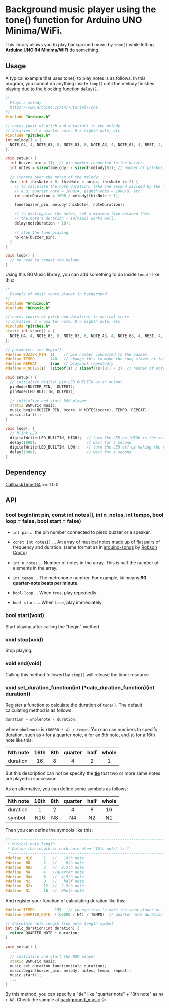 # Background music player using the tone() function for Arduino UNO Minima/WiFi.

This library allows you to play background music by `tone()` while letting **Arduino UNO R4 Minima/WiFi** do something.

## Usage

A typical example that uses tone() to play notes is as follows. In this program, you cannot do anything inside `loop()` until the melody finishes playing due to the blocking function `delay()`.

```C++
/*
  Plays a melody
  https://www.arduino.cc/en/Tutorial/Tone
*/
#include "Arduino.h"

// notes (pair of pitch and duration) in the melody.
// duration: 4 = quarter note, 8 = eighth note, etc.
#include "pitches.h"
int melody[] = {
  NOTE_C4, 4, NOTE_G3, 8, NOTE_G3, 8, NOTE_A3, 4, NOTE_G3, 4, REST, 4, NOTE_B3, 4, NOTE_C4, 4
};

void setup() {
  int buzzer_pin = 11;  // pin number connected to the buzzer.
  int notes = sizeof(melody) / sizeof(melody[0]); // number of pitches and durations.

  // iterate over the notes of the melody:
  for (int thisNote = 0; thisNote < notes; thisNote += 2) {
    // to calculate the note duration, take one second divided by the note type.
    // e.g. quarter note = 1000/4, eighth note = 1000/8, etc.
    int noteDuration = 1000 / melody[thisNote + 1];

    tone(buzzer_pin, melody[thisNote], noteDuration);

    // to distinguish the notes, set a minimum time between them.
    // the note's duration + 10[msec] works well.
    delay(noteDuration + 10);

    // stop the tone playing
    noTone(buzzer_pin);
  }
}

void loop() {
  // no need to repeat the melody.
}
```

Using this BGMusic library, you can add something to do inside `loop()` like this:

```C++
/*
  Example of music score player in background
*/
#include "Arduino.h"
#include "BGMusic.h"

// notes (pairs of pitch and duration) in musical score.
// duration: 4 = quarter note, 8 = eighth note, etc.
#include "pitches.h"
static int score[] = {
  NOTE_C4, 4, NOTE_G3, 8, NOTE_G3, 8, NOTE_A3, 4, NOTE_G3, 4, REST, 4, NOTE_B3, 4, NOTE_C4, 4
};

// parameters for begin()
#define BUZZER_PIN  11    // pin number connected to the buzzer.
#define TEMPO       140   // change this to make the song slower or faster.
#define REPEAT      true  // playback repeatedly
#define N_NOTES(s)  (sizeof(s) / sizeof((s)[0]) / 2)  // number of notes in musical score.

void setup() {
  // initialize digital pin LED_BUILTIN as an output.
  pinMode(BUZZER_PIN,  OUTPUT);
  pinMode(LED_BUILTIN, OUTPUT);

  // initialize and start BGM player
  static BGMusic music;
  music.begin(BUZZER_PIN, score, N_NOTES(score), TEMPO, REPEAT);
  music.start();
}

void loop() {
  // blink LED
  digitalWrite(LED_BUILTIN, HIGH);  // turn the LED on (HIGH is the voltage level)
  delay(1000);                      // wait for a second
  digitalWrite(LED_BUILTIN, LOW);   // turn the LED off by making the voltage LOW
  delay(1000);                      // wait for a second
}
```

## Dependency
[CallbackTimerR4](https://github.com/embedded-kiddie/CallbackTimerR4 "embedded-kiddie/CallbackTimerR4: Arduino UNO R4 timer library using FspTimer class.") >= 1.0.0

## API

### bool begin(int pin, const int notes[], int n_notes, int tempo, bool loop = false, bool start = false)

- `int pin` ... the pin number connected to piezo buzzer or a speaker.

- `const int notes[]` ... An array of musical notes made up of flat pairs of frequency and duration. (same format as in [arduino-songs](https://github.com/robsoncouto/arduino-songs "robsoncouto/arduino-songs") by [Robson Couto](https://github.com/robsoncouto "robsoncouto (Robson Couto)"))

- `int n_notes` ... Number of notes in the array. This is half the number of elements in the array.

- `int tempo` ... The metronome number. For example, `60` means **60 quarter-note beats per minute**.

- `bool loop` ... When `true`, play repeatedly.

- `bool start` ... When `true`, play immediately. 

### bool start(void)
Start playing after calling the "begin" method.

### void stop(void)
Stop playing.

### void end(void)
Calling this method followed by `stop()` will release the timer resource.

### void set_duration_function(int (*calc_duration_function)(int duration))

Register a function to calculate the duration of `tone()`. The default calculating method is as follows:

```C++
duration = wholenote / duration;
```

where `wholenote` is `(60000 * 4) / tempo`. You can use numbers to specify duration, such as `4` for a quarter note, `8` for an 8th note, and `16` for a 16th note like this:

| Nth note | 16th     | 8th     |quarter  | half    | whole  | 
|:-------- |:--------:|:-------:|:-------:|:-------:|:------:|
| duration | 16       | 8       | 4       | 2       | 1      |

But this description can not be specify the [**tie**](https://en.wikipedia.org/wiki/Tie_(music) "Tie (music) - Wikipedia") that two or more same notes are played in succession.

As an alternative, you can define some symbols as follows:

| Nth note | 16th     | 8th     |quarter  | half    | whole  | 
|:-------- |:--------:|:-------:|:-------:|:-------:|:------:|
| duration | 1        | 2       | 4       | 8       | 16     |
| symbol   | N16      | N8      | N4      | N2      | N1     |

Then you can define the symbols like this:

```C++
/*----------------------------------------------------------------------
 * Musical note length
 * Define the length of each note when "16th note" is 1
 *----------------------------------------------------------------------*/
#define  N16     1   //   16th note
#define  N8      2   //    8th note
#define  N8x     3   //  8.5th note
#define  N4      4   //quarter note
#define  N4x     6   //  4.5th note
#define  N2      8   //   half note
#define  N2x     12  //  2.5th note
#define  N1      16  //  Whole note
```

And register your function of calculating duration like this:

```C++
#define TEMPO         155   // change this to make the song slower or faster
#define QUARTER_NOTE  ((60000 / N4) / TEMPO)  // quarter note duration in milliseconds based on the number of beats in 60 second

// Calculate note length from note length symbol
int calc_duration(int duration) {
  return QUARTER_NOTE * duration;
}
...
void setup() {
  ...
  // initialize and start the BGM player
  static BGMusic music;
  music.set_duration_function(calc_duration);
  music.begin(buzzer_pin, melody, notes, tempo, repeat);
  music.start();
  ...
}
```

By this method, you can specify a "tie" like "quarter note" + "8th note" as `N4 + N8`. Check the sample at [background_music](https://github.com/embedded-kiddie/arduino-uno/tree/main/background_music "arduino-uno/background_music at main · embedded-kiddie/arduino-uno") :+1:

